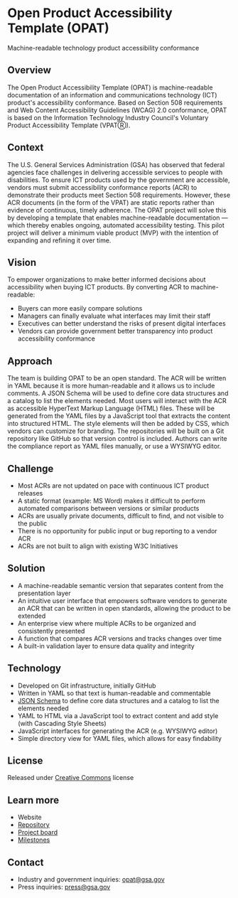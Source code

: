 # Open Product Accessibility Template (OPAT)
Machine-readable technology product accessibility conformance

## Overview
The Open Product Accessibility Template (OPAT) is machine-readable documentation of an information and communications technology (ICT) product's accessibility conformance.
Based on Section 508 requirements and Web Content Accessibility Guidelines (WCAG) 2.0 conformance, OPAT is based on the Information Technology Industry Council's Voluntary Product Accessibility Template (VPATⓇ).

## Context
The U.S. General Services Administration (GSA) has observed that federal agencies face challenges in delivering accessible services to people with disabilities.
To ensure ICT products used by the government are accessible, vendors must submit accessibility conformance reports (ACR) to demonstrate their products meet Section 508 requirements. However, these ACR documents (in the form of the VPAT) are static reports  rather than evidence of continuous, timely adherence.
The OPAT project will solve this by developing a template that enables machine-readable documentation —which thereby enables ongoing, automated accessibility testing. This pilot project will deliver a minimum viable product (MVP) with the intention of expanding and refining it over time.

## Vision
To empower organizations to make better informed decisions about accessibility when buying ICT products. By converting ACR to machine-readable:
- Buyers can more easily compare solutions
- Managers can finally evaluate what interfaces may limit their staff
- Executives can better understand the risks of present digital interfaces
- Vendors can provide government better transparency into product accessibility conformance

## Approach
The team is building OPAT to be an open standard. The ACR will be written in YAML because it is more human-readable and it allows us to include comments. A JSON Schema will be used to define core data structures and a catalog to list the elements needed.
Most users will interact with the ACR as accessible HyperText Markup Language (HTML) files. These will be generated from the YAML files by a JavaScript tool that extracts the content into structured HTML. The style elements will then be added by CSS, which vendors can customize for branding.
The repositories will be built on a Git repository like GitHub so that version control is included. Authors can write the compliance report as YAML files manually, or use a WYSIWYG editor.

## Challenge
- Most ACRs are not updated on pace with continuous ICT product releases
- A static format (example: MS Word) makes it difficult to perform automated comparisons between versions or similar products
- ACRs are usually private documents, difficult to find, and not visible to the public
- There is no opportunity for public input or bug reporting to a vendor ACR
- ACRs are not built to align with existing W3C Initiatives

## Solution
- A machine-readable semantic version that separates content from the presentation layer
- An intuitive user interface that empowers software vendors to generate an ACR that can be written in open standards, allowing the product to be extended
- An enterprise view where multiple ACRs to be organized and consistently presented
- A function that compares ACR versions and tracks changes over time
- A built-in validation layer to ensure data quality and integrity

## Technology
- Developed on Git infrastructure, initially GitHub
- Written in YAML so that text is human-readable and commentable
- [JSON Schema](https://json-schema.org/) to define core data structures and a catalog to list the elements needed
- YAML to HTML via a JavaScript tool to extract content and add style (with Cascading Style Sheets)
- JavaScript interfaces for generating the ACR (e.g. WYSIWYG editor)
- Simple directory view for YAML files, which allows for easy findability

## License
Released under [Creative Commons](https://creativecommons.org/publicdomain/zero/1.0/) license

## Learn more
- Website
- [Repository](http://github.com/GSA/open-product-accessibility-template)
- [Project board](https://github.com/GSA/open-product-accessibility-template/projects/1)
- [Milestones](https://github.com/GSA/open-product-accessibility-template/milestones)

## Contact
- Industry and government inquiries: [opat@gsa.gov](mailto:opat@gsa.gov)
- Press inquiries: [press@gsa.gov](mailto:press@gsa.gov)
